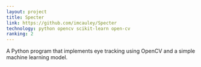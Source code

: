 ```yaml
---
layout: project
title: Specter
link: https://github.com/imcauley/Specter
technology: python opencv scikit-learn open-cv
ranking: 2
---
```


A Python program that implements eye tracking using OpenCV and a simple machine learning model.
